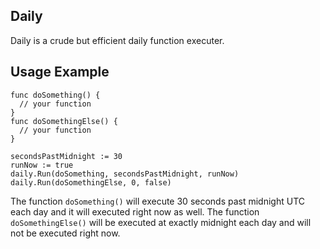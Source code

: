 ## Daily

Daily is a crude but efficient daily function executer.

## Usage Example
  
    func doSomething() {
      // your function
    }
    func doSomethingElse() {
      // your function
    }
    
    secondsPastMidnight := 30
    runNow := true
    daily.Run(doSomething, secondsPastMidnight, runNow)
    daily.Run(doSomethingElse, 0, false)

The function `doSomething()` will execute 30 seconds past midnight UTC each day and it will executed right now as well.
The function `doSomethingElse()` will be executed at exactly midnight each day and will not be executed right now.
